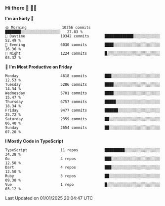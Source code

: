### Hi there 👋 🧑‍💻



<!--START_SECTION:waka-->
**I'm an Early 🐤** 

```text
🌞 Morning                10256 commits       ███████░░░░░░░░░░░░░░░░░░   27.83 % 
🌆 Daytime                19342 commits       █████████████░░░░░░░░░░░░   52.49 % 
🌃 Evening                6030 commits        ████░░░░░░░░░░░░░░░░░░░░░   16.36 % 
🌙 Night                  1224 commits        █░░░░░░░░░░░░░░░░░░░░░░░░   03.32 % 
```
📅 **I'm Most Productive on Friday** 

```text
Monday                   4618 commits        ███░░░░░░░░░░░░░░░░░░░░░░   12.53 % 
Tuesday                  5286 commits        ████░░░░░░░░░░░░░░░░░░░░░   14.34 % 
Wednesday                5701 commits        ████░░░░░░░░░░░░░░░░░░░░░   15.47 % 
Thursday                 6757 commits        █████░░░░░░░░░░░░░░░░░░░░   18.34 % 
Friday                   9477 commits        ██████░░░░░░░░░░░░░░░░░░░   25.72 % 
Saturday                 2359 commits        ██░░░░░░░░░░░░░░░░░░░░░░░   06.40 % 
Sunday                   2654 commits        ██░░░░░░░░░░░░░░░░░░░░░░░   07.20 % 
```


**I Mostly Code in TypeScript** 

```text
TypeScript               11 repos            █████████░░░░░░░░░░░░░░░░   34.38 % 
Go                       4 repos             ███░░░░░░░░░░░░░░░░░░░░░░   12.50 % 
Dart                     4 repos             ███░░░░░░░░░░░░░░░░░░░░░░   12.50 % 
Ruby                     3 repos             ██░░░░░░░░░░░░░░░░░░░░░░░   09.38 % 
Vue                      1 repo              █░░░░░░░░░░░░░░░░░░░░░░░░   03.12 % 
```




 Last Updated on 01/01/2025 20:04:47 UTC
<!--END_SECTION:waka-->


